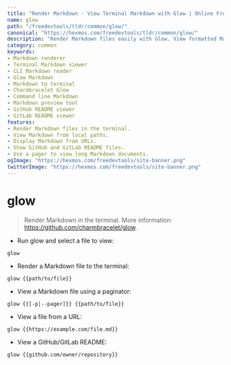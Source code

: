 ```yaml
---
title: "Render Markdown - View Terminal Markdown with Glow | Online Free DevTools by Hexmos"
name: glow
path: "/freedevtools/tldr/common/glow/"
canonical: "https://hexmos.com/freedevtools/tldr/common/glow/"
description: "Render Markdown files easily with Glow. View formatted Markdown in the terminal, from local files, URLs, or Git repositories. Free online tool, no registration required."
category: common
keywords:
- Markdown renderer
- Terminal Markdown viewer
- CLI Markdown reader
- Glow Markdown
- Markdown to terminal
- Charmbracelet Glow
- Command line Markdown
- Markdown preview tool
- GitHub README viewer
- GitLab README viewer
features:
- Render Markdown files in the terminal.
- View Markdown from local paths.
- Display Markdown from URLs.
- Show GitHub and GitLab README files.
- Use a pager to view long Markdown documents.
ogImage: "https://hexmos.com/freedevtools/site-banner.png"
twitterImage: "https://hexmos.com/freedevtools/site-banner.png"
---
```


# glow

> Render Markdown in the terminal.
> More information: <https://github.com/charmbracelet/glow>.

- Run glow and select a file to view:

`glow`

- Render a Markdown file to the terminal:

`glow {{path/to/file}}`

- View a Markdown file using a paginator:

`glow {{[-p|--pager]}} {{path/to/file}}`

- View a file from a URL:

`glow {{https://example.com/file.md}}`

- View a GitHub/GitLab README:

`glow {{github.com/owner/repository}}`
